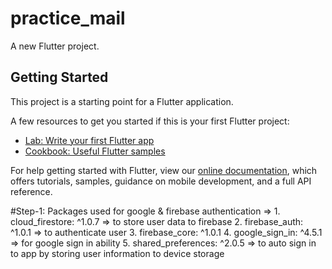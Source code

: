 # practice_mail

A new Flutter project.

## Getting Started

This project is a starting point for a Flutter application.

A few resources to get you started if this is your first Flutter project:

- [Lab: Write your first Flutter app](https://flutter.dev/docs/get-started/codelab)
- [Cookbook: Useful Flutter samples](https://flutter.dev/docs/cookbook)

For help getting started with Flutter, view our
[online documentation](https://flutter.dev/docs), which offers tutorials,
samples, guidance on mobile development, and a full API reference.

#Step-1: Packages used for google & firebase authentication =>
            1. cloud_firestore: ^1.0.7 => to store user data to firebase
            2. firebase_auth: ^1.0.1 => to authenticate user
            3. firebase_core: ^1.0.1
            4. google_sign_in: ^4.5.1 => for google sign in ability
            5. shared_preferences: ^2.0.5 => to auto sign in to app by storing user information to device storage
